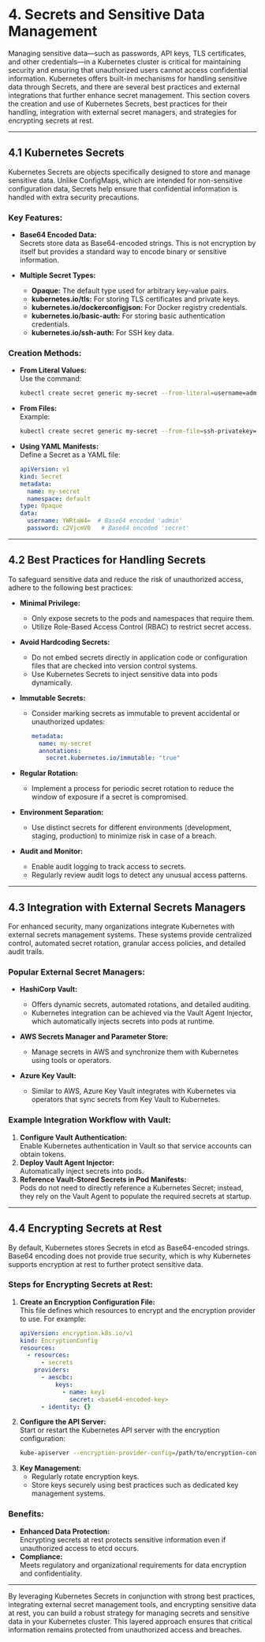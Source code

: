 # 4. Secrets and Sensitive Data Management

Managing sensitive data—such as passwords, API keys, TLS certificates, and other credentials—in a Kubernetes cluster is critical for maintaining security and ensuring that unauthorized users cannot access confidential information. Kubernetes offers built-in mechanisms for handling sensitive data through Secrets, and there are several best practices and external integrations that further enhance secret management. This section covers the creation and use of Kubernetes Secrets, best practices for their handling, integration with external secret managers, and strategies for encrypting secrets at rest.

---

## 4.1 Kubernetes Secrets

Kubernetes Secrets are objects specifically designed to store and manage sensitive data. Unlike ConfigMaps, which are intended for non-sensitive configuration data, Secrets help ensure that confidential information is handled with extra security precautions.

### Key Features:
- **Base64 Encoded Data:**  
  Secrets store data as Base64-encoded strings. This is not encryption by itself but provides a standard way to encode binary or sensitive information.
  
- **Multiple Secret Types:**  
  - **Opaque:** The default type used for arbitrary key-value pairs.
  - **kubernetes.io/tls:** For storing TLS certificates and private keys.
  - **kubernetes.io/dockerconfigjson:** For Docker registry credentials.
  - **kubernetes.io/basic-auth:** For storing basic authentication credentials.
  - **kubernetes.io/ssh-auth:** For SSH key data.

### Creation Methods:
- **From Literal Values:**  
  Use the command:
  ```bash
  kubectl create secret generic my-secret --from-literal=username=admin --from-literal=password=secret
  ```
- **From Files:**  
  Example:
  ```bash
  kubectl create secret generic my-secret --from-file=ssh-privatekey=path/to/private.key
  ```
- **Using YAML Manifests:**  
  Define a Secret as a YAML file:
  ```yaml
  apiVersion: v1
  kind: Secret
  metadata:
    name: my-secret
    namespace: default
  type: Opaque
  data:
    username: YWRtaW4=  # Base64 encoded 'admin'
    password: c2VjcmV0   # Base64 encoded 'secret'
  ```

---

## 4.2 Best Practices for Handling Secrets

To safeguard sensitive data and reduce the risk of unauthorized access, adhere to the following best practices:

- **Minimal Privilege:**  
  - Only expose secrets to the pods and namespaces that require them.
  - Utilize Role-Based Access Control (RBAC) to restrict secret access.
  
- **Avoid Hardcoding Secrets:**  
  - Do not embed secrets directly in application code or configuration files that are checked into version control systems.
  - Use Kubernetes Secrets to inject sensitive data into pods dynamically.

- **Immutable Secrets:**  
  - Consider marking secrets as immutable to prevent accidental or unauthorized updates:
    ```yaml
    metadata:
      name: my-secret
      annotations:
        secret.kubernetes.io/immutable: "true"
    ```
  
- **Regular Rotation:**  
  - Implement a process for periodic secret rotation to reduce the window of exposure if a secret is compromised.
  
- **Environment Separation:**  
  - Use distinct secrets for different environments (development, staging, production) to minimize risk in case of a breach.
  
- **Audit and Monitor:**  
  - Enable audit logging to track access to secrets.
  - Regularly review audit logs to detect any unusual access patterns.

---

## 4.3 Integration with External Secrets Managers

For enhanced security, many organizations integrate Kubernetes with external secrets management systems. These systems provide centralized control, automated secret rotation, granular access policies, and detailed audit trails.

### Popular External Secret Managers:
- **HashiCorp Vault:**  
  - Offers dynamic secrets, automated rotations, and detailed auditing.
  - Kubernetes integration can be achieved via the Vault Agent Injector, which automatically injects secrets into pods at runtime.
  
- **AWS Secrets Manager and Parameter Store:**  
  - Manage secrets in AWS and synchronize them with Kubernetes using tools or operators.
  
- **Azure Key Vault:**  
  - Similar to AWS, Azure Key Vault integrates with Kubernetes via operators that sync secrets from Key Vault to Kubernetes.

### Example Integration Workflow with Vault:
1. **Configure Vault Authentication:**  
   Enable Kubernetes authentication in Vault so that service accounts can obtain tokens.
2. **Deploy Vault Agent Injector:**  
   Automatically inject secrets into pods.
3. **Reference Vault-Stored Secrets in Pod Manifests:**  
   Pods do not need to directly reference a Kubernetes Secret; instead, they rely on the Vault Agent to populate the required secrets at startup.

---

## 4.4 Encrypting Secrets at Rest

By default, Kubernetes stores Secrets in etcd as Base64-encoded strings. Base64 encoding does not provide true security, which is why Kubernetes supports encryption at rest to further protect sensitive data.

### Steps for Encrypting Secrets at Rest:
1. **Create an Encryption Configuration File:**  
   This file defines which resources to encrypt and the encryption provider to use. For example:
   ```yaml
   apiVersion: encryption.k8s.io/v1
   kind: EncryptionConfig
   resources:
     - resources:
         - secrets
       providers:
         - aescbc:
             keys:
               - name: key1
                 secret: <base64-encoded-key>
         - identity: {}
   ```
2. **Configure the API Server:**  
   Start or restart the Kubernetes API server with the encryption configuration:
   ```bash
   kube-apiserver --encryption-provider-config=/path/to/encryption-config.yaml
   ```
3. **Key Management:**  
   - Regularly rotate encryption keys.
   - Store keys securely using best practices such as dedicated key management systems.

### Benefits:
- **Enhanced Data Protection:**  
  Encrypting secrets at rest protects sensitive information even if unauthorized access to etcd occurs.
- **Compliance:**  
  Meets regulatory and organizational requirements for data encryption and confidentiality.

---

By leveraging Kubernetes Secrets in conjunction with strong best practices, integrating external secret management tools, and encrypting sensitive data at rest, you can build a robust strategy for managing secrets and sensitive data in your Kubernetes cluster. This layered approach ensures that critical information remains protected from unauthorized access and breaches.

